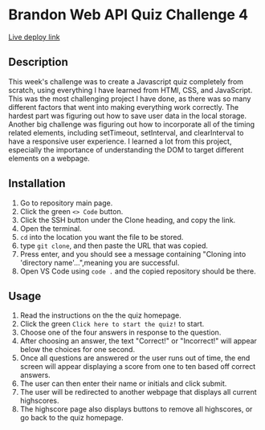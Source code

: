 # Brandon Web API Quiz Challenge 4

[Live deploy link]()

## Description

This week's challenge was to create a Javascript quiz completely from scratch, using everything I have learned from HTMl, CSS, and JavaScript. This was the most challenging project I have done, as there was so many different factors that went into making everything work correctly. The hardest part was figuring out how to save user data in the local storage. Another big challenge was figuring out how to incorporate all of the timing related elements, including setTimeout, setInterval, and clearInterval to have a responsive user experience. I learned a lot from this project, especially the importance of understanding the DOM to target different elements on a webpage.

## Installation

1. Go to repository main page.
2. Click the green `<> Code` button.
3. Click the SSH button under the Clone heading, and copy the link.
4. Open the terminal.
5. `cd` into the location you want the file to be stored.
6. type `git clone`, and then paste the URL that was copied.
7. Press enter, and you should see a message containing "Cloning into 'directory name'...",meaning you are successful.
8. Open VS Code using `code .` and the copied repository should be there.

## Usage

1. Read the instructions on the the quiz homepage.
2. Click the green `Click here to start the quiz!` to start.
3. Choose one of the four answers in response to the question.
4. After choosing an answer, the text "Correct!" or "Incorrect!" will appear below the choices for one second.
5. Once all questions are answered or the user runs out of time, the end screen will appear displaying a score from one to ten based off correct answers.
6. The user can then enter their name or initials and click submit.
7. The user will be redirected to another webpage that displays all current highscores.
8. The highscore page also displays buttons to remove all highscores, or go back to the quiz homepage.
